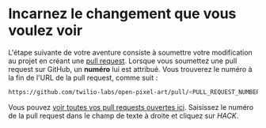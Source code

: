 # Incarnez le changement que vous voulez voir

L'étape suivante de votre aventure consiste à soumettre votre modification au projet en créant une [pull request](https://help.github.com/en/articles/about-pull-requests). Lorsque vous soumettez une pull request sur GitHub, un __numéro__ lui est attribué. Vous trouverez le numéro à la fin de l'URL de la pull request, comme suit&nbsp;:

```bash
https://github.com/twilio-labs/open-pixel-art/pull/<PULL_REQUEST_NUMBER>
```

Vous pouvez [voir toutes vos pull requests ouvertes ici](https://github.com/pulls). Saisissez le numéro de la pull request dans le champ de texte à droite et cliquez sur *HACK*.